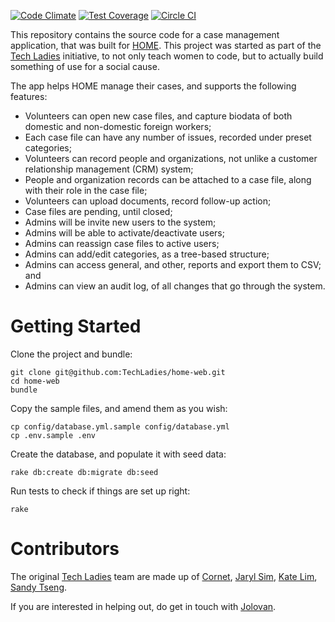 [![Code Climate](https://codeclimate.com/github/TechLadies/home-web/badges/gpa.svg)](https://codeclimate.com/github/TechLadies/home-web)
[![Test Coverage](https://codeclimate.com/github/TechLadies/home-web/badges/coverage.svg)](https://codeclimate.com/github/TechLadies/home-web/coverage)
[![Circle CI](https://circleci.com/gh/TechLadies/home-web.svg?style=svg)](https://circleci.com/gh/TechLadies/home-web)

This repository contains the source code for a case management application, that was built for [HOME](http://www.home.org.sg/). This project was started as part of the [Tech Ladies](http://www.techladies.co/) initiative, to not only teach women to code, but to actually build something of use for a social cause.

The app helps HOME manage their cases, and supports the following features:

* Volunteers can open new case files, and capture biodata of both domestic and non-domestic foreign workers;
* Each case file can have any number of issues, recorded under preset categories;
* Volunteers can record people and organizations, not unlike a customer relationship management (CRM) system;
* People and organization records can be attached to a case file, along with their role in the case file;
* Volunteers can upload documents, record follow-up action;
* Case files are pending, until closed;
* Admins will be invite new users to the system;
* Admins will be able to activate/deactivate users;
* Admins can reassign case files to active users;
* Admins can add/edit categories, as a tree-based structure;
* Admins can access general, and other, reports and export them to CSV; and
* Admins can view an audit log, of all changes that go through the system.

# Getting Started

Clone the project and bundle:

    git clone git@github.com:TechLadies/home-web.git
    cd home-web
    bundle

Copy the sample files, and amend them as you wish:

    cp config/database.yml.sample config/database.yml
    cp .env.sample .env

Create the database, and populate it with seed data:

    rake db:create db:migrate db:seed

Run tests to check if things are set up right:

    rake

# Contributors

The original [Tech Ladies](http://www.techladies.co/) team are made up of [Cornet](https://github.com/nettocornetto), [Jaryl Sim](https://github.com/jaryl), [Kate Lim](https://github.com/katelyp), [Sandy Tseng](https://github.com/SandyTseng).

If you are interested in helping out, do get in touch with [Jolovan](jolovan.wham@home.org.sg).
